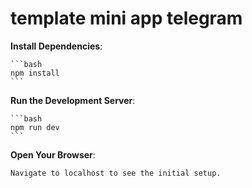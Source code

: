 # template mini app telegram

**Install Dependencies**:

    ```bash
    npm install
    ```

**Run the Development Server**:

    ```bash
    npm run dev
    ```

**Open Your Browser**:

    Navigate to localhost to see the initial setup.

